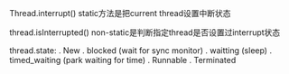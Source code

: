 Thread.interrupt() static方法是把current thread设置中断状态

thread.isInterrupted() non-static是判断指定thread是否设置过interrupt状态

thread.state:
 . New
 . blocked (wait for sync monitor)
 . waitting (sleep)
 . timed_waiting (park waiting for time)
 . Runnable
 . Terminated
 
 
